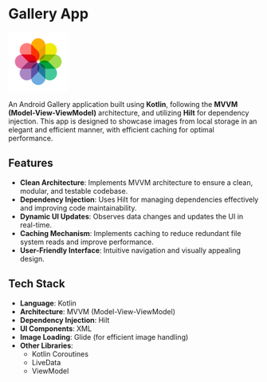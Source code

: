 # Gallery App

<img alt="Logo" src="app/src/main/res/drawable/ic_logo.png" width="120" />

An Android Gallery application built using **Kotlin**, following the **MVVM (Model-View-ViewModel)** architecture, and utilizing **Hilt** for dependency injection. This app is designed to showcase images from local storage in an elegant and efficient manner, with efficient caching for optimal performance.

## Features

- **Clean Architecture**: Implements MVVM architecture to ensure a clean, modular, and testable codebase.
- **Dependency Injection**: Uses Hilt for managing dependencies effectively and improving code maintainability.
- **Dynamic UI Updates**: Observes data changes and updates the UI in real-time.
- **Caching Mechanism**: Implements caching to reduce redundant file system reads and improve performance.
- **User-Friendly Interface**: Intuitive navigation and visually appealing design.

## Tech Stack

- **Language**: Kotlin
- **Architecture**: MVVM (Model-View-ViewModel)
- **Dependency Injection**: Hilt
- **UI Components**: XML
- **Image Loading**: Glide (for efficient image handling)
- **Other Libraries**:
  - Kotlin Coroutines
  - LiveData
  - ViewModel
